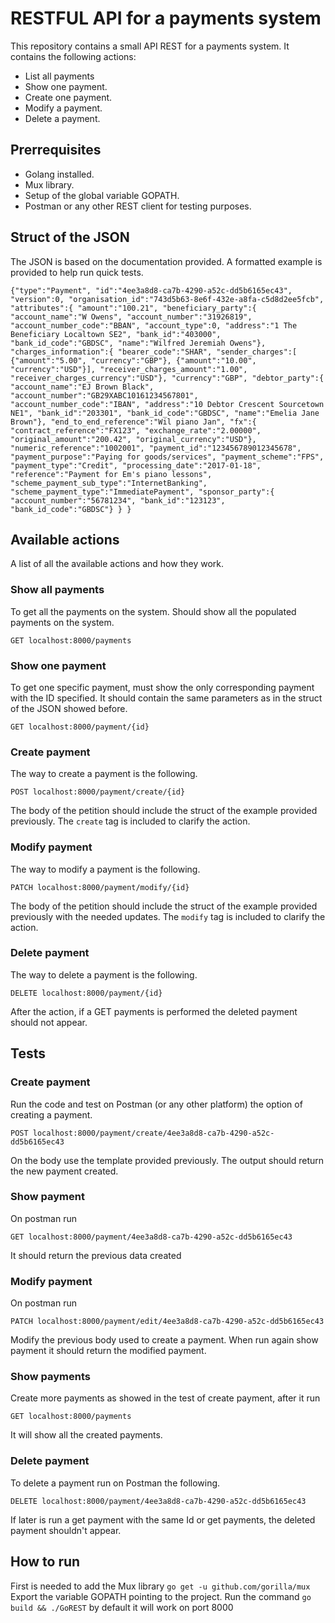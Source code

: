 # RESTFUL API for a payments system

This repository contains a small API REST for a payments system. It contains the following actions:

 - List all payments
 - Show one payment.
 - Create one payment.
 - Modify a payment.
 - Delete a payment.
 
## Prerrequisites

 - Golang installed.
 - Mux library.
 - Setup of the global variable GOPATH.
 - Postman or any other REST client for testing purposes.

## Struct of the JSON
The JSON is based on the documentation provided. A formatted example is provided to help run quick tests.

`{"type":"Payment",
 "id":"4ee3a8d8-ca7b-4290-a52c-dd5b6165ec43",
 "version":0,
 "organisation_id":"743d5b63-8e6f-432e-a8fa-c5d8d2ee5fcb",
 "attributes":{
    "amount":"100.21",
    "beneficiary_party":{
       "account_name":"W Owens",
       "account_number":"31926819",
       "account_number_code":"BBAN",
       "account_type":0,
       "address":"1 The Beneficiary Localtown SE2",
       "bank_id":"403000",
       "bank_id_code":"GBDSC",
       "name":"Wilfred Jeremiah Owens"},
    "charges_information":{
       "bearer_code":"SHAR",
       "sender_charges":[
          {"amount":"5.00",
          "currency":"GBP"},
          {"amount":"10.00",
          "currency":"USD"}],
        "receiver_charges_amount":"1.00",
        "receiver_charges_currency":"USD"},
    "currency":"GBP",
    "debtor_party":{
       "account_name":"EJ Brown Black",
       "account_number":"GB29XABC10161234567801",
       "account_number_code":"IBAN",
       "address":"10 Debtor Crescent Sourcetown NE1",
       "bank_id":"203301",
       "bank_id_code":"GBDSC",
       "name":"Emelia Jane Brown"},
    "end_to_end_reference":"Wil piano Jan",
    "fx":{
       "contract_reference":"FX123",
       "exchange_rate":"2.00000",
       "original_amount":"200.42",
       "original_currency":"USD"},
    "numeric_reference":"1002001",
    "payment_id":"123456789012345678",
    "payment_purpose":"Paying for goods/services",
    "payment_scheme":"FPS",
    "payment_type":"Credit",
    "processing_date":"2017-01-18",
    "reference":"Payment for Em's piano lessons",
    "scheme_payment_sub_type":"InternetBanking",
    "scheme_payment_type":"ImmediatePayment",
    "sponsor_party":{
       "account_number":"56781234",
       "bank_id":"123123",
       "bank_id_code":"GBDSC"}
 }
}
`
## Available actions
A list of all the available actions and how they work.

### Show all payments
To get all the payments on the system. Should show all the populated payments on the system.

`GET localhost:8000/payments`

### Show one payment
To get one specific payment, must show the only corresponding payment with the ID specified. It should contain the same parameters as in the struct of the JSON showed before.

`GET localhost:8000/payment/{id}`

### Create payment
The way to create a payment is the following.

`POST localhost:8000/payment/create/{id}`

The body of the petition should include the struct of the example provided previously. The `create` tag is included to clarify the action.

### Modify payment
The way to modify a payment is the following.

`PATCH localhost:8000/payment/modify/{id}`

The body of the petition should include the struct of the example provided previously with the needed updates. The `modify` tag is included to clarify the action.

### Delete payment
The way to delete a payment is the following.

`DELETE localhost:8000/payment/{id}`

After the action, if a GET payments is performed the deleted payment should not appear.
## Tests
### Create payment
Run the code and test on Postman (or any other platform) the option of creating a payment. 

`POST localhost:8000/payment/create/4ee3a8d8-ca7b-4290-a52c-dd5b6165ec43`

On the body use the template provided previously. The output should return the new payment created.

### Show payment
On postman run 

`GET localhost:8000/payment/4ee3a8d8-ca7b-4290-a52c-dd5b6165ec43`

It should return the previous data created

### Modify payment
 On postman run 

`PATCH localhost:8000/payment/edit/4ee3a8d8-ca7b-4290-a52c-dd5b6165ec43`

Modify the previous body used to create a payment. When run again show payment it should return the modified payment.

### Show payments
Create more payments as showed in the test of create payment, after it run

`GET localhost:8000/payments`

It will show all the created payments.

### Delete payment
To delete a payment run on Postman the following.

`DELETE localhost:8000/payment/4ee3a8d8-ca7b-4290-a52c-dd5b6165ec43`

If later is run a get payment with the same Id or get payments, the deleted payment shouldn't appear.

## How to run
First is needed to add the Mux library 
`go get -u github.com/gorilla/mux`
Export the variable GOPATH pointing to the project.
Run the command  `go build && ./GoREST` by default it will work on port 8000